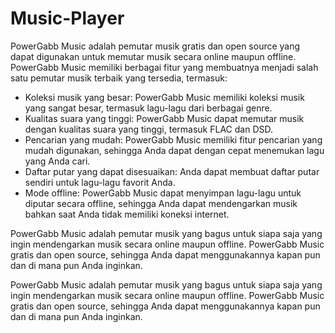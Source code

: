 # Music-Player

PowerGabb Music adalah pemutar musik gratis dan open source yang dapat digunakan untuk memutar musik secara online maupun offline. PowerGabb Music memiliki berbagai fitur yang membuatnya menjadi salah satu pemutar musik terbaik yang tersedia, termasuk:

- Koleksi musik yang besar: PowerGabb Music memiliki koleksi musik yang sangat besar, termasuk lagu-lagu dari berbagai genre.
- Kualitas suara yang tinggi: PowerGabb Music dapat memutar musik dengan kualitas suara yang tinggi, termasuk FLAC dan DSD.
- Pencarian yang mudah: PowerGabb Music memiliki fitur pencarian yang mudah digunakan, sehingga Anda dapat dengan cepat menemukan lagu yang Anda cari.
- Daftar putar yang dapat disesuaikan: Anda dapat membuat daftar putar sendiri untuk lagu-lagu favorit Anda.
- Mode offline: PowerGabb Music dapat menyimpan lagu-lagu untuk diputar secara offline, sehingga Anda dapat mendengarkan musik bahkan saat Anda tidak memiliki koneksi internet.
  
PowerGabb Music adalah pemutar musik yang bagus untuk siapa saja yang ingin mendengarkan musik secara online maupun offline. PowerGabb Music gratis dan open source, sehingga Anda dapat menggunakannya kapan pun dan di mana pun Anda inginkan.

PowerGabb Music adalah pemutar musik yang bagus untuk siapa saja yang ingin mendengarkan musik secara online maupun offline. PowerGabb Music gratis dan open source, sehingga Anda dapat menggunakannya kapan pun dan di mana pun Anda inginkan.

